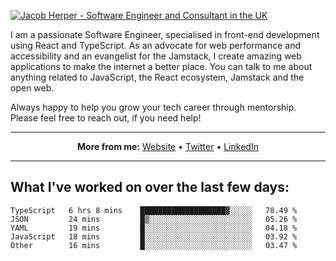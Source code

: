 [![Jacob Herper - Software Engineer and Consultant in the UK](https://res.cloudinary.com/jacobherper/image/upload/v1641506277/gh-image.png)](https://jacobherper.com/)

I am a passionate Software Engineer, specialised in front-end development using React and TypeScript. As an advocate for web performance and accessibility and an evangelist for the Jamstack, I create amazing web applications to make the internet a better place. You can talk to me about anything related to JavaScript, the React ecosystem, Jamstack and the open web.

Always happy to help you grow your tech career through mentorship. Please feel free to reach out, if you need help!

---

<p align="center">
  <strong>More from me:</strong> 
  <a href="https://jacobherper.com/">Website</a> •
  <a href="https://twitter.com/intent/follow?screen_name=jakeherp&tw_p=followbutton">Twitter</a> •
  <a href="https://www.linkedin.com/in/jacobherper/">LinkedIn</a>
</p>

---

## What I've worked on over the last few days:

<!--START_SECTION:waka-->

```text
TypeScript   6 hrs 8 mins    ███████████████████▓░░░░░   78.49 %
JSON         24 mins         █▒░░░░░░░░░░░░░░░░░░░░░░░   05.26 %
YAML         19 mins         █░░░░░░░░░░░░░░░░░░░░░░░░   04.18 %
JavaScript   18 mins         █░░░░░░░░░░░░░░░░░░░░░░░░   03.92 %
Other        16 mins         █░░░░░░░░░░░░░░░░░░░░░░░░   03.47 %
```

<!--END_SECTION:waka-->
